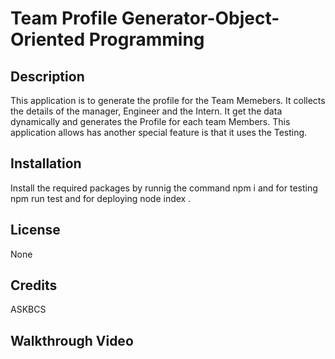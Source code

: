 # Team Profile Generator-Object-Oriented Programming

## Description
This application is to generate the profile for the Team Memebers. It collects the details of the manager, Engineer and the Intern. It get the data dynamically and generates the Profile for each team Members. This application allows has another special feature is that it uses the Testing.

## Installation
Install the required packages by runnig the command npm i and for testing npm run test and for deploying node index .

## License
None

## Credits
ASKBCS

## Walkthrough Video
